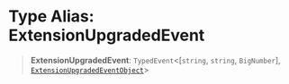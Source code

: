 # Type Alias: ExtensionUpgradedEvent

> **ExtensionUpgradedEvent**: `TypedEvent`\<\[`string`, `string`, `BigNumber`\], [`ExtensionUpgradedEventObject`](../interfaces/ExtensionUpgradedEventObject.md)\>

